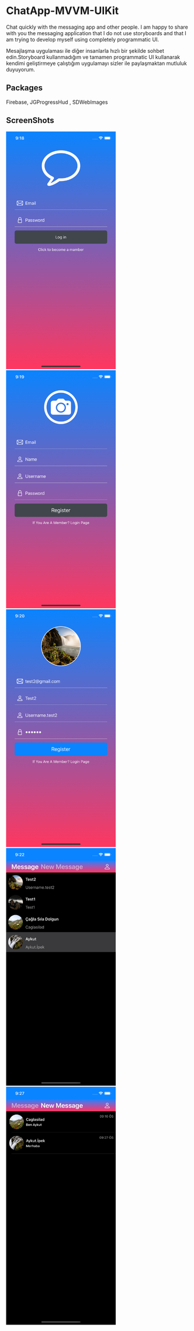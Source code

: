 # ChatApp-MVVM-UIKit


Chat quickly with the messaging app and other people.
I am happy to share with you the messaging application that I do not use storyboards and that I am trying to develop myself using completely programmatic UI.


Mesajlaşma uygulaması ile diğer insanlarla hızlı bir şekilde sohbet edin.Storyboard kullanmadığım ve tamamen programmatic UI kullanarak kendimi geliştirmeye çalıştığım uygulamayı sizler ile paylaşmaktan mutluluk duyuyorum.


## Packages

Firebase, JGProgressHud , SDWebImages

  
## ScreenShots

<img src="https://github.com/AykutIpek/ChatApp-MVVM-UIKit/blob/main/ChatApp/Files/Assets.xcassets/ScreenShot1.imageset/Simulator%20Screen%20Shot%20-%20iPhone%2011%20-%202023-02-01%20at%2021.18.48.png" width="300">
<img src="https://github.com/AykutIpek/ChatApp-MVVM-UIKit/blob/main/ChatApp/Files/Assets.xcassets/ScreenShot2.imageset/Simulator%20Screen%20Shot%20-%20iPhone%2011%20-%202023-02-01%20at%2021.19.03.png" width="300">
<img src="https://github.com/AykutIpek/ChatApp-MVVM-UIKit/blob/main/ChatApp/Files/Assets.xcassets/ScreenShot3.imageset/Simulator%20Screen%20Shot%20-%20iPhone%2011%20-%202023-02-01%20at%2021.20.37.png" width="300">
<img src="https://github.com/AykutIpek/ChatApp-MVVM-UIKit/blob/main/ChatApp/Files/Assets.xcassets/ScreenShot4.imageset/Simulator%20Screen%20Shot%20-%20iPhone%2011%20-%202023-02-01%20at%2021.22.48.png" width="300">
<img src="https://github.com/AykutIpek/ChatApp-MVVM-UIKit/blob/main/ChatApp/Files/Assets.xcassets/ScreenShot5.imageset/Simulator%20Screen%20Shot%20-%20iPhone%2011%20-%202023-02-01%20at%2021.27.47.png" width="300">

